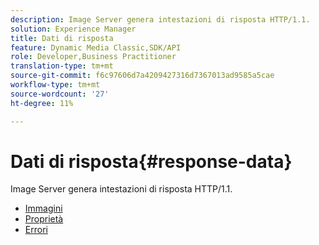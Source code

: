 ```yaml
---
description: Image Server genera intestazioni di risposta HTTP/1.1.
solution: Experience Manager
title: Dati di risposta
feature: Dynamic Media Classic,SDK/API
role: Developer,Business Practitioner
translation-type: tm+mt
source-git-commit: f6c97606d7a4209427316d7367013ad9585a5cae
workflow-type: tm+mt
source-wordcount: '27'
ht-degree: 11%

---
```



# Dati di risposta{#response-data}

Image Server genera intestazioni di risposta HTTP/1.1.

* [Immagini](c-images.md)
* [Proprietà](c-properties/c-properties.md)
* [Errori](r-errors.md)
